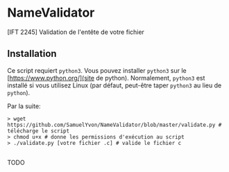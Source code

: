 # NameValidator
[IFT 2245] Validation de l'entête de votre fichier

## Installation
Ce script requiert `python3`. Vous pouvez installer `python3` sur le [https://www.python.org/](site de python).
Normalement, `python3` est installé si vous utilisez Linux (par défaut, peut-être taper `python3` au lieu de `python`).

Par la suite:

```shell-script
> wget https://github.com/SamuelYvon/NameValidator/blob/master/validate.py # télécharge le script
> chmod u+x # donne les permissions d'exécution au script
> ./validate.py [votre fichier .c] # valide le fichier c

```

## 

TODO
